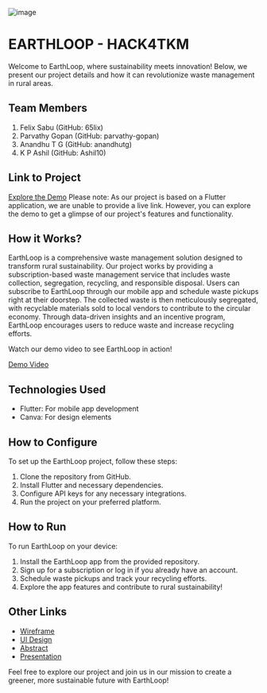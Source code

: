 ![image](HACK4TKM.jpeg)

# EARTHLOOP - HACK4TKM

Welcome to EarthLoop, where sustainability meets innovation! Below, we present our project details and how it can revolutionize waste management in rural areas.

## Team Members
1. Felix Sabu (GitHub: 65lix)
2. Parvathy Gopan (GitHub: parvathy-gopan)
3. Anandhu T G (GitHub: anandhutg)
4. K P Ashil (GitHub: Ashil10)

## Link to Project
[Explore the Demo](live_link)
Please note: As our project is based on a Flutter application, we are unable to provide a live link. However, you can explore the demo to get a glimpse of our project's features and functionality.

## How it Works?
EarthLoop is a comprehensive waste management solution designed to transform rural sustainability. Our project works by providing a subscription-based waste management service that includes waste collection, segregation, recycling, and responsible disposal. Users can subscribe to EarthLoop through our mobile app and schedule waste pickups right at their doorstep. The collected waste is then meticulously segregated, with recyclable materials sold to local vendors to contribute to the circular economy. Through data-driven insights and an incentive program, EarthLoop encourages users to reduce waste and increase recycling efforts.

Watch our demo video to see EarthLoop in action!

[Demo Video](demo_video_link)

## Technologies Used
- Flutter: For mobile app development
- Canva: For design elements

## How to Configure
To set up the EarthLoop project, follow these steps:
1. Clone the repository from GitHub.
2. Install Flutter and necessary dependencies.
3. Configure API keys for any necessary integrations.
4. Run the project on your preferred platform.

## How to Run
To run EarthLoop on your device:
1. Install the EarthLoop app from the provided repository.
2. Sign up for a subscription or log in if you already have an account.
3. Schedule waste pickups and track your recycling efforts.
4. Explore the app features and contribute to rural sustainability!

## Other Links
- [Wireframe](wireframe_link)
- [UI Design]([ui_design_link](https://rb.gy/cjwbtd))
- [Abstract](https://drive.google.com/file/d/1XoL2DpK4kbRzPKTbgbZrI_GYqPa9zG2h/view)
- [Presentation](https://rb.gy/cjwbtd)

Feel free to explore our project and join us in our mission to create a greener, more sustainable future with EarthLoop!

